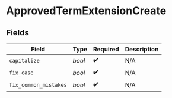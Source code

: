 # ApprovedTermExtensionCreate


## Fields

| Field                 | Type                  | Required              | Description           |
| --------------------- | --------------------- | --------------------- | --------------------- |
| `capitalize`          | *bool*                | :heavy_check_mark:    | N/A                   |
| `fix_case`            | *bool*                | :heavy_check_mark:    | N/A                   |
| `fix_common_mistakes` | *bool*                | :heavy_check_mark:    | N/A                   |